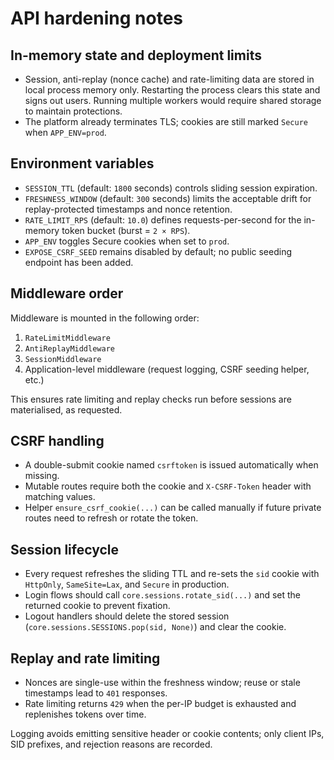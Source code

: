 # API hardening notes

## In-memory state and deployment limits
- Session, anti-replay (nonce cache) and rate-limiting data are stored in local process memory only. Restarting the process clears this state and signs out users. Running multiple workers would require shared storage to maintain protections.
- The platform already terminates TLS; cookies are still marked `Secure` when `APP_ENV=prod`.

## Environment variables
- `SESSION_TTL` (default: `1800` seconds) controls sliding session expiration.
- `FRESHNESS_WINDOW` (default: `300` seconds) limits the acceptable drift for replay-protected timestamps and nonce retention.
- `RATE_LIMIT_RPS` (default: `10.0`) defines requests-per-second for the in-memory token bucket (burst = `2 × RPS`).
- `APP_ENV` toggles Secure cookies when set to `prod`.
- `EXPOSE_CSRF_SEED` remains disabled by default; no public seeding endpoint has been added.

## Middleware order
Middleware is mounted in the following order:
1. `RateLimitMiddleware`
2. `AntiReplayMiddleware`
3. `SessionMiddleware`
4. Application-level middleware (request logging, CSRF seeding helper, etc.)

This ensures rate limiting and replay checks run before sessions are materialised, as requested.

## CSRF handling
- A double-submit cookie named `csrftoken` is issued automatically when missing.
- Mutable routes require both the cookie and `X-CSRF-Token` header with matching values.
- Helper `ensure_csrf_cookie(...)` can be called manually if future private routes need to refresh or rotate the token.

## Session lifecycle
- Every request refreshes the sliding TTL and re-sets the `sid` cookie with `HttpOnly`, `SameSite=Lax`, and `Secure` in production.
- Login flows should call `core.sessions.rotate_sid(...)` and set the returned cookie to prevent fixation.
- Logout handlers should delete the stored session (`core.sessions.SESSIONS.pop(sid, None)`) and clear the cookie.

## Replay and rate limiting
- Nonces are single-use within the freshness window; reuse or stale timestamps lead to `401` responses.
- Rate limiting returns `429` when the per-IP budget is exhausted and replenishes tokens over time.

Logging avoids emitting sensitive header or cookie contents; only client IPs, SID prefixes, and rejection reasons are recorded.
